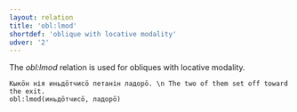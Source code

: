 ```yaml
---
layout: relation
title: 'obl:lmod'
shortdef: 'oblique with locative modality'
udver: '2'
---
```


The _obl:lmod_ relation is used for obliques with locative modality.

~~~ sdparse
Кыкӧн нія иньдӧтчисӧ петанін ладорӧ. \n The two of them set off toward the exit.
obl:lmod(иньдӧтчисӧ, ладорӧ)

~~~

<!-- Interlanguage links updated Po lis 14 15:35:39 CET 2022 -->
